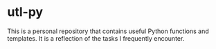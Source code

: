 # utl-py
This is a personal repository that contains useful Python functions and templates. It is a reflection of the tasks I frequently encounter.
